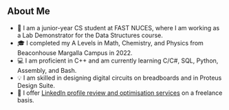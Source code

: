 ## About Me

- 📖 I am a junior-year CS student at FAST NUCES, where I am working as a Lab Demonstrator for the Data Structures course.
- 🎓 I completed my A Levels in Math, Chemistry, and Physics from Beaconhouse Margalla Campus in 2022.
- 💻 I am proficient in C++ and am currently learning C/C#, SQL, Python, Assembly, and Bash.
- 💡 I am skilled in designing digital circuits on breadboards and in Proteus Design Suite.
- 🔎 I offer [LinkedIn profile review and optimisation services](https://www.upwork.com/services/product/writing-translation-a-fully-enhanced-and-optimised-linkedin-profile-1791562372283469518?ref=project_share) on a freelance basis.
<!--
**parhlesaadu/parhlesaadu** is a ✨ _special_ ✨ repository because its `README.md` (this file) appears on your GitHub profile.

Here are some ideas to get you started:

- 🔭 I’m currently working on ...
- 🌱 I’m currently learning ...
- 👯 I’m looking to collaborate on ...
- 🤔 I’m looking for help with ...
- 💬 Ask me about ...
- 📫 How to reach me: ...
- 😄 Pronouns: ...
- ⚡ Fun fact: ...
-->
